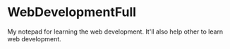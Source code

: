 # WebDevelopmentFull

My notepad for learning the web development. It'll also help other to learn web development.
